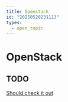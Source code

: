 ```yaml
---
title: Openstack
id: "20250520231113"
types:
  - open_topic
---
```


# OpenStack

## TODO

[Should check it out](https://www.openstack.org/)

